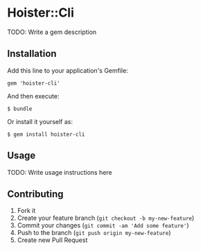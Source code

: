 # Hoister::Cli

TODO: Write a gem description

## Installation

Add this line to your application's Gemfile:

    gem 'hoister-cli'

And then execute:

    $ bundle

Or install it yourself as:

    $ gem install hoister-cli

## Usage

TODO: Write usage instructions here

## Contributing

1. Fork it
2. Create your feature branch (`git checkout -b my-new-feature`)
3. Commit your changes (`git commit -am 'Add some feature'`)
4. Push to the branch (`git push origin my-new-feature`)
5. Create new Pull Request
